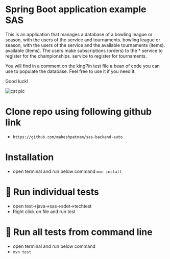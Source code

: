 # Spring Boot application example SAS

This is an application that manages a database of a bowling league or season, with the users of the service and tournaments.
bowling league or season, with the users of the service and the available tournaments (items).
available (items). The users make subscriptions (orders) to the * service to register for the championships.
service to register for tournaments.

You will find in a comment on the kingPin test file a bean of code you can use to populate the database. Feel free to use it if  you need it.

Good luck!


![cat pic](https://i.pinimg.com/736x/fe/bb/d4/febbd478ad268919fbf80b0b5e069165.jpg)

# Clone repo using following github link
- `https://github.com/maheshpatnam/sas-backend-auto`

# Installation
- open terminal and run below command
`mvn install`

# 🏃 Run individual tests
-   open test->java->sas->sdet->techtest
-   Right click on file and run test

# 🏃 Run all tests from command line
-   open terminal and run below command
-   `mvn test`


